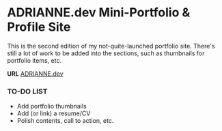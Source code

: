 # ADRIANNE.dev Mini-Portfolio & Profile Site
This is the second edition of my not-quite-launched portfolio site. There's still a lot of work to be added into the sections, such as thumbnails for portfolio items, etc.

**URL** [ADRIANNE.dev](https://adrianne.dev)

### TO-DO LIST
- Add portfolio thumbnails
- Add (or link) a resume/CV
- Polish contents, call to action, etc.
